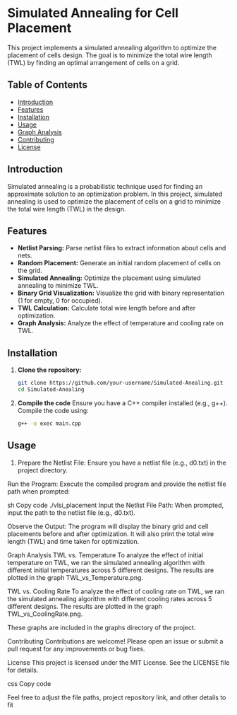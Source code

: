 # Simulated Annealing for Cell Placement

This project implements a simulated annealing algorithm to optimize the placement of cells design. The goal is to minimize the total wire length (TWL) by finding an optimal arrangement of cells on a grid.

## Table of Contents
- [Introduction](#introduction)
- [Features](#features)
- [Installation](#installation)
- [Usage](#usage)
- [Graph Analysis](#graph-analysis)
- [Contributing](#contributing)
- [License](#license)

## Introduction

Simulated annealing is a probabilistic technique used for finding an approximate solution to an optimization problem. In this project, simulated annealing is used to optimize the placement of cells on a grid to minimize the total wire length (TWL) in the design.

## Features

- **Netlist Parsing:** Parse netlist files to extract information about cells and nets.
- **Random Placement:** Generate an initial random placement of cells on the grid.
- **Simulated Annealing:** Optimize the placement using simulated annealing to minimize TWL.
- **Binary Grid Visualization:** Visualize the grid with binary representation (1 for empty, 0 for occupied).
- **TWL Calculation:** Calculate total wire length before and after optimization.
- **Graph Analysis:** Analyze the effect of temperature and cooling rate on TWL.

## Installation

1. **Clone the repository:**
   ```sh
   git clone https://github.com/your-username/Simulated-Anealing.git
   cd Simulated-Anealing

2. **Compile the code**
   Ensure you have a C++ compiler installed (e.g., g++). Compile the code using:
   ```sh
   g++ -o exec main.cpp

## Usage
1. Prepare the Netlist File:
   Ensure you have a netlist file (e.g., d0.txt) in the project directory.

Run the Program:
Execute the compiled program and provide the netlist file path when prompted:

sh
Copy code
./vlsi_placement
Input the Netlist File Path:
When prompted, input the path to the netlist file (e.g., d0.txt).

Observe the Output:
The program will display the binary grid and cell placements before and after optimization. It will also print the total wire length (TWL) and time taken for optimization.

Graph Analysis
TWL vs. Temperature
To analyze the effect of initial temperature on TWL, we ran the simulated annealing algorithm with different initial temperatures across 5 different designs. The results are plotted in the graph TWL_vs_Temperature.png.

TWL vs. Cooling Rate
To analyze the effect of cooling rate on TWL, we ran the simulated annealing algorithm with different cooling rates across 5 different designs. The results are plotted in the graph TWL_vs_CoolingRate.png.

These graphs are included in the graphs directory of the project.

Contributing
Contributions are welcome! Please open an issue or submit a pull request for any improvements or bug fixes.

License
This project is licensed under the MIT License. See the LICENSE file for details.

css
Copy code

Feel free to adjust the file paths, project repository link, and other details to fit
